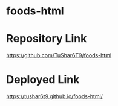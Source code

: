 # foods-html

# Repository Link
https://github.com/TuShar6T9/foods-html

# Deployed Link
https://tushar6t9.github.io/foods-html/